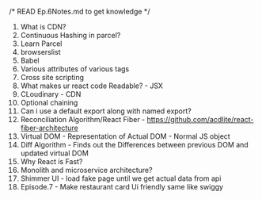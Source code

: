 /* READ Ep.6Notes.md to get knowledge */

1. What is CDN?
2. Continuous Hashing in parcel?
3. Learn Parcel
4. browserslist
5. Babel
6. Various attributes of various tags
7. Cross site scripting
8. What makes ur react code Readable? - JSX
9. CLoudinary - CDN
10. Optional chaining
11. Can i use a default export along with named export?
12. Reconciliation Algorithm/React Fiber - https://github.com/acdlite/react-fiber-architecture
13. Virtual DOM - Representation of Actual DOM - Normal JS object
14. Diff Algorithm - Finds out the Differences between previous DOM and updated virtual DOM
15. Why React is Fast?
16. Monolith and microservice architecture?
17. Shimmer UI - load fake page until we get actual data from api
18. Episode.7 - Make restaurant card Ui friendly same like swiggy